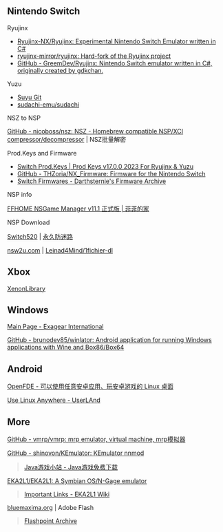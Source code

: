 
## Nintendo Switch

Ryujinx

- [Ryujinx-NX/Ryujinx: Experimental Nintendo Switch Emulator written in C#](https://github.com/Ryujinx-NX/Ryujinx)
- [ryujinx-mirror/ryujinx: Hard-fork of the Ryujinx project](https://github.com/ryujinx-mirror/ryujinx)
- [GitHub - GreemDev/Ryujinx: Nintendo Switch emulator written in C#, originally created by gdkchan.](https://github.com/GreemDev/Ryujinx)

Yuzu

- [Suyu Git](https://git.suyu.dev/)
- [sudachi-emu/sudachi](https://github.com/sudachi-emu/sudachi)

NSZ to NSP

[GitHub - nicoboss/nsz: NSZ - Homebrew compatible NSP/XCI compressor/decompressor](https://github.com/nicoboss/nsz) | NSZ批量解密

Prod.Keys and Firmware

- [Switch Prod.Keys | Prod Keys v17.0.0 2023 For Ryujinx & Yuzu](https://prodkeys.net/) 
- [GitHub - THZoria/NX_Firmware: Firmware for the Nintendo Switch](https://github.com/THZoria/NX_Firmware)
- [Switch Firmwares - Darthsternie's Firmware Archive](https://darthsternie.net/switch-firmwares/)

NSP info

[FFHOME NSGame Manager v11.1 正式版 | 菲菲的家](http://www.ffhome.com/works/1814.html)

NSP Download

[Switch520](https://www.gamer520.com/) | [永久防迷路](https://sway.cloud.microsoft/1ESaLEE3x47BTgZC)

[nsw2u.com](https://nsw2u.com/) | [Leinad4Mind/1fichier-dl](https://github.com/Leinad4Mind/1fichier-dl) 

## Xbox

[XenonLibrary](https://xenonlibrary.com/wiki/Main_Page)

## Windows

[Main Page - Exagear International](https://www.exagear.wiki/index.php?title=Main_Page)

[GitHub - brunodev85/winlator: Android application for running Windows applications with Wine and Box86/Box64](https://github.com/brunodev85/winlator)

## Android

[OpenFDE - 可以使用任意安卓应用、玩安卓游戏的 Linux 桌面](https://openfde.com/zh-CN)

[Use Linux Anywhere - UserLAnd](https://userland.tech/)

## More

[GitHub - vmrp/vmrp: mrp emulator, virtual machine, mrp模拟器](https://github.com/vmrp/vmrp)

[GitHub - shinovon/KEmulator: KEmulator nnmod](https://github.com/shinovon/KEmulator)

> [Java游戏小站 - Java游戏免费下载](https://java.owoemu.com/)

[EKA2L1/EKA2L1: A Symbian OS/N-Gage emulator](https://github.com/EKA2L1/EKA2L1)

> [Important Links - EKA2L1 Wiki](https://eka2l1.miraheze.org/wiki/Important_Links)

[bluemaxima.org](https://bluemaxima.org/) | Adobe Flash

> [Flashpoint Archive](https://flashpointarchive.org/)